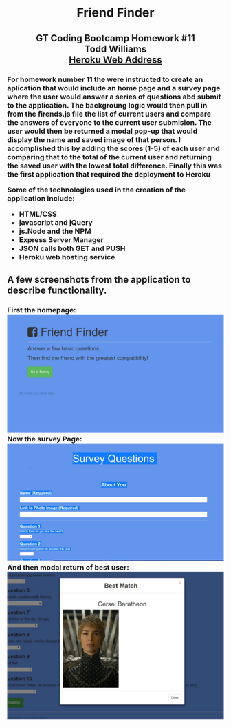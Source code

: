  <h1 align="center"> Friend Finder</h1>
 <h2 align="center">
 GT Coding Bootcamp Homework #11</br>
 Todd Williams</br>
<a href="https://friendfinder018.herokuapp.com/">Heroku Web Address</a>
</h2> 
<h3> For homework number 11 the were instructed to create an aplication that would include an home page and a survey page where the user would answer a series of questions abd submit to the application.  The backgroung logic would then pull in from the firends.js file the list of current users and compare the answers of everyone to the current user submision.  The user would then be returned a modal pop-up that would display the name and saved image of that person.  I accomplished this by adding the scores (1-5) of each user and comparing that to the total of the current user and returning the saved user with the lowest total difference. Finally this was the first application that required the deployment to Heroku

Some of the technologies used in the creation of the application include:
<ul>
    <li>HTML/CSS</li>
    <li>javascript and jQuery</li>
    <li>js.Node and the NPM</li>
    <li>Express Server Manager</li>
    <li>JSON calls both GET and PUSH</li>
    <li>Heroku web hosting service</li>
</ul>
</h3>
<h2>
A few screenshots from the application to describe functionality.
</h2>
<h3>
First the homepage:</br>
<img src="images/index.png"></br>
Now the survey Page:</br>
<img src ="images/survey.png"></br>
And then modal return of best user:</br>
<img src ="images/friend.png">

</h3>